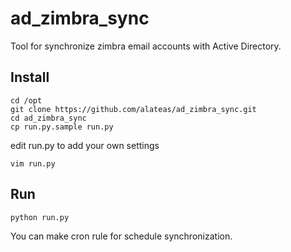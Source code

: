 ad_zimbra_sync
==============

Tool for synchronize zimbra email accounts with Active Directory.

## Install

    cd /opt
    git clone https://github.com/alateas/ad_zimbra_sync.git
    cd ad_zimbra_sync
    cp run.py.sаmple run.py
edit run.py to add your own settings
    
    vim run.py
    
## Run

    python run.py
    
You can make cron rule for schedule synchronization.
